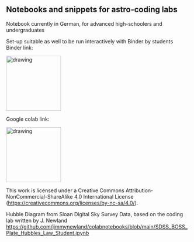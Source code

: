 ## Notebooks and snippets for astro-coding labs 

Notebook currently in German, for advanced high-schoolers and undergraduates

Set-up suitable as well to be run interactively with Binder by students 
<br>
Binder link:

<a target="_blank" rel="noopener noreferrer" href="[https://mybinder.org/v2/gh/csheneka/labs-astro-teaching/618f37d69db6c813afa7947536c431c007f7f174?urlpath=lab%2Ftree%2FSDSS_BOSS_Expansion_Universum_Studenten.ipynb"><img src="https://mybinder.org/static/logo.svg" alt="drawing" width="150"/> </a>

Google colab link:

<a target="_blank" rel="noopener noreferrer" href="https://colab.research.google.com/github/csheneka/labs-astro-teaching/blob/main/SDSS_BOSS_Expansion_Universum_Student.ipynb"><img src="https://colab.research.google.com/assets/colab-badge.svg" alt="drawing" width="150"/> </a>

This work is licensed under a Creative Commons Attribution-NonCommercial-ShareAlike 4.0 International License (https://creativecommons.org/licenses/by-nc-sa/4.0/).

Hubble Diagram from Sloan Digital Sky Survey Data, based on the coding lab written by J. Newland https://github.com/jimmynewland/colabnotebooks/blob/main/SDSS_BOSS_Plate_Hubbles_Law_Student.ipynb
